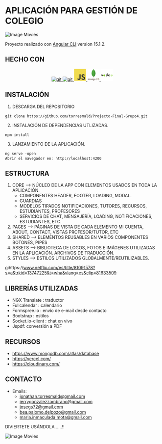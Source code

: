 # APLICACIÓN PARA GESTIÓN DE COLEGIO

![Image Movies](https://www.gifsanimados.org/data/media/276/escuela-y-colegio-imagen-animada-0043.gif)

Proyecto realizado con [Angular CLI](https://github.com/angular/angular-cli) version 15.1.2.

## HECHO CON

<p align="center"> 
      <a href="https://git-scm.com/" target="_blank"> <img src="https://www.vectorlogo.zone/logos/git-scm/git-scm-icon.svg" alt="git" width="40" height="40"/> </a> 
       <a href="https://angular.io/" target="_blank"> <img src="https://www.vectorlogo.zone/logos/angular/angular-ar21.svg" alt="git" width="40" height="40"/> </a> 
    <a href="https://developer.mozilla.org/en-US/docs/Web/JavaScript" target="_blank"> <img src="https://raw.githubusercontent.com/devicons/devicon/master/icons/javascript/javascript-original.svg" alt="javascript" width="40" height="40"/> </a> 
    <a href="https://www.mongodb.com/" target="_blank"> <img src="https://raw.githubusercontent.com/devicons/devicon/master/icons/mongodb/mongodb-original-wordmark.svg" alt="mongodb" width="40" height="40"/> </a> 
    <a href="https://nodejs.org" target="_blank"> <img src="https://raw.githubusercontent.com/devicons/devicon/master/icons/nodejs/nodejs-original-wordmark.svg" alt="nodejs" width="40" height="40"/> </a> 
</p>

## INSTALACIÓN

1. DESCARGA DEL REPOSITORIO

```
git clone https://github.com/torresmald/Projecto-Final-Grupo4.git
```

2. INSTALACIÓN DE DEPENDENCIAS UTLIZADAS.

```
npm install
```

3. LANZAMIENTO DE LA APLICACIÓN.

```
ng serve -open
Abrir el navegador en: http://localhost:4200
```

## ESTRUCTURA

1. CORE --> NÚCLEO DE LA APP CON ELEMENTOS USADOS EN TODA LA APLICACIÓN.
   - COMPONENTES HEADER, FOOTER, LOADING, MODAL.
   - GUARDIAS
   - MODELOS TIPADOS NOTIFICACIONES, TUTORES, RECURSOS, ESTUDIANTES, PROFESORES
   - SERVICIOS DE CHAT, MENSAJERÍA, LOADING, NOTIFICACIONES, ESTUDIANTES, ETC. 
2. PAGES --> PÁGINAS DE VISTA DE CADA ELEMENTO
   MI CUENTA, ABOUT, CONTACT, VISTAS PROFESOR/TUTOR, ETC
3. SHARED --> ELEMENTOS REUSABLES EN VARIOS COMPONENTES
   BOTONES, PIPES
4. ASSETS --> BIBLIOTECA DE LOGOS, FOTOS E IMÁGENES UTILIZADAS EN LA APLICACIÓN. ARCHIVOS DE TRADUCCIÓN.
5. STYLES --> ESTILOS UTILIZADOS GLOBALMENTE/REUTILIZABLES.


gihttps://www.netflix.com/es/title/81091578?s=a&trkid=13747225&t=wha&vlang=es&clip=81633509

## LIBRERÍAS UTILIZADAS

- NGX Translate : traductor
- Fullcalendar : calendario
- Formspree.io : envío de e-mail desde contacto
- Bootstrap : estilos
- Socket.io-client : chat en vivo
- Jspdf: conversión a PDF

## RECURSOS

- https://www.mongodb.com/atlas/database
- https://vercel.com/
- https://cloudinary.com/

## CONTACTO

- Emails: 
    - jonathan.torresmald@gmail.com
    - jerrygonzalezzambrano@gmail.com
    - josegs72@gmail.com
    - bea.palomo.delpozo@gmail.com
    - maria.inmaculada.mota@gmail.com

DIVIERTETE USÁNDOLA......!!

![Image Movies](https://media3.giphy.com/media/R6ZNan8ZHchva/giphy.gif)
